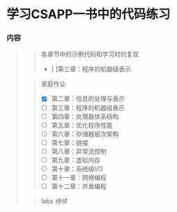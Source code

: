 # 学习CSAPP一书中的代码练习

### 内容

> > 各章节中的示例代码和学习时的复现
> > - [ ]第三章：程序的机器级表示
>
> > 家庭作业
> > 
> > - [x] 第二章：信息的处理与表示
> > - [ ] 第三章：程序的机器级表示
> > - [ ] 第四章：处理器体系结构
> > - [ ] 第五章：优化程序性能
> > - [ ] 第六章：存储器层次架构
> > - [ ] 第七章：链接
> > - [ ] 第八章：异常流控制
> > - [ ] 第九章：虚拟内存
> > - [ ] 第十章：系统级I/O
> > - [ ] 第十一章：网络编程
> > - [ ] 第十二章：并发编程
> >   
> 
> > labs
> > _待续_
